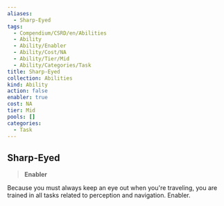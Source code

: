 ```yaml
---
aliases:
  - Sharp-Eyed
tags:
  - Compendium/CSRD/en/Abilities
  - Ability
  - Ability/Enabler
  - Ability/Cost/NA
  - Ability/Tier/Mid
  - Ability/Categories/Task
title: Sharp-Eyed
collection: Abilities
kind: Ability
action: false
enabler: true
cost: NA
tier: Mid
pools: []
categories:
  - Task
---
```

## Sharp-Eyed    
>**Enabler**  
    
Because you must always keep an eye out when you're traveling, you are trained in all tasks related to perception and navigation. Enabler.
